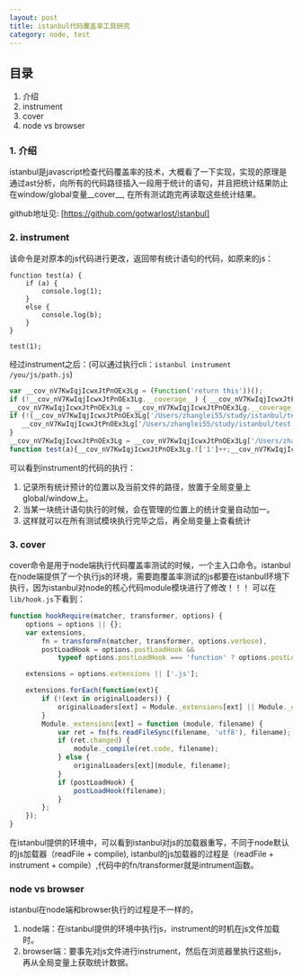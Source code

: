 ```yaml
---
layout: post
title: istanbul代码覆盖率工具研究
category: node, test
---
```


## 目录
1. 介绍
2. instrument
3. cover
4. node vs browser

### 1. 介绍

istanbul是javascript检查代码覆盖率的技术，大概看了一下实现，实现的原理是通过ast分析，向所有的代码路径插入一段用于统计的语句，并且把统计结果防止在window/global变量__cover__, 在所有测试跑完再读取这些统计结果。

github地址见: [https://github.com/gotwarlost/istanbul]
<!-- more -->

### 2. instrument

该命令是对原本的js代码进行更改，返回带有统计语句的代码，如原来的js：

```javacript
function test(a) {
    if (a) {
        console.log(1);
    }
    else {
        console.log(b);
    }
}

test(1);
```

经过instrument之后：(可以通过执行cli：`istanbul instrument /you/js/path.js`)

```javascript
var __cov_nV7KwIqjIcwxJtPnOEx3Lg = (Function('return this'))();
if (!__cov_nV7KwIqjIcwxJtPnOEx3Lg.__coverage__) { __cov_nV7KwIqjIcwxJtPnOEx3Lg.__coverage__ = {}; }
__cov_nV7KwIqjIcwxJtPnOEx3Lg = __cov_nV7KwIqjIcwxJtPnOEx3Lg.__coverage__;
if (!(__cov_nV7KwIqjIcwxJtPnOEx3Lg['/Users/zhanglei55/study/istanbul/test.js'])) {
   __cov_nV7KwIqjIcwxJtPnOEx3Lg['/Users/zhanglei55/study/istanbul/test.js'] = {"path":"/Users/zhanglei55/study/istanbul/test.js","s":{"1":1,"2":0,"3":0,"4":0,"5":0},"b":{"1":[0,0]},"f":{"1":0},"fnMap":{"1":{"name":"test","line":1,"loc":{"start":{"line":1,"column":0},"end":{"line":1,"column":17}}}},"statementMap":{"1":{"start":{"line":1,"column":0},"end":{"line":8,"column":1}},"2":{"start":{"line":2,"column":4},"end":{"line":7,"column":5}},"3":{"start":{"line":3,"column":8},"end":{"line":3,"column":23}},"4":{"start":{"line":6,"column":8},"end":{"line":6,"column":23}},"5":{"start":{"line":10,"column":0},"end":{"line":10,"column":8}}},"branchMap":{"1":{"line":2,"type":"if","locations":[{"start":{"line":2,"column":4},"end":{"line":2,"column":4}},{"start":{"line":2,"column":4},"end":{"line":2,"column":4}}]}}};
}
__cov_nV7KwIqjIcwxJtPnOEx3Lg = __cov_nV7KwIqjIcwxJtPnOEx3Lg['/Users/zhanglei55/study/istanbul/test.js'];
function test(a){__cov_nV7KwIqjIcwxJtPnOEx3Lg.f['1']++;__cov_nV7KwIqjIcwxJtPnOEx3Lg.s['2']++;if(a){__cov_nV7KwIqjIcwxJtPnOEx3Lg.b['1'][0]++;__cov_nV7KwIqjIcwxJtPnOEx3Lg.s['3']++;console.log(1);}else{__cov_nV7KwIqjIcwxJtPnOEx3Lg.b['1'][1]++;__cov_nV7KwIqjIcwxJtPnOEx3Lg.s['4']++;console.log(b);}}__cov_nV7KwIqjIcwxJtPnOEx3Lg.s['5']++;test(1);
```

可以看到instrument的代码的执行：
1. 记录所有统计预计的位置以及当前文件的路径，放置于全局变量上global/window上。
2. 当某一块统计语句执行的时候，会在管理的位置上的统计变量自动加一。
3. 这样就可以在所有测试模块执行完毕之后，再全局变量上查看统计

### 3. cover

cover命令是用于node端执行代码覆盖率测试的时候，一个主入口命令。istanbul在node端提供了一个执行js的环境，需要跑覆盖率测试的js都要在istanbul环境下执行，因为istanbul对node的核心代码module模块进行了修改！！！
可以在`lib/hook.js`下看到：

```javascript
function hookRequire(matcher, transformer, options) {
    options = options || {};
    var extensions,
        fn = transformFn(matcher, transformer, options.verbose),
        postLoadHook = options.postLoadHook &&
            typeof options.postLoadHook === 'function' ? options.postLoadHook : null;

    extensions = options.extensions || ['.js'];

    extensions.forEach(function(ext){
        if (!(ext in originalLoaders)) {
            originalLoaders[ext] = Module._extensions[ext] || Module._extensions['.js'];
        }
        Module._extensions[ext] = function (module, filename) {
            var ret = fn(fs.readFileSync(filename, 'utf8'), filename);
            if (ret.changed) {
                module._compile(ret.code, filename);
            } else {
                originalLoaders[ext](module, filename);
            }
            if (postLoadHook) {
                postLoadHook(filename);
            }
        };
    });
}
```

在istanbul提供的环境中，可以看到istanbul对js的加载器重写，不同于node默认的js加载器（readFile + compile), istanbul的js加载器的过程是（readFile + instrument + compile）,代码中的fn/transformer就是intrument函数。

### node vs browser

istanbul在node端和browser执行的过程是不一样的，
1. node端：在istanbul提供的环境中执行js，instrument的时机在js文件加载时。
2. browser端：要事先对js文件进行instrument，然后在浏览器里执行这些js，再从全局变量上获取统计数据。

